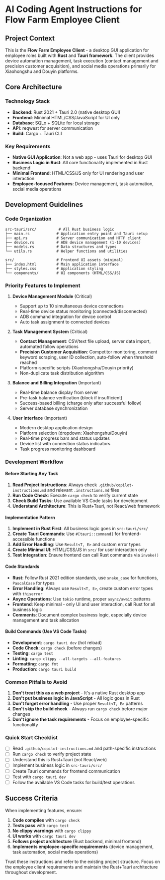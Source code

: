 # AI Coding Agent Instructions for Flow Farm Employee Client

## Project Context

This is the **Flow Farm Employee Client** - a desktop GUI application for employee roles built with **Rust** and **Tauri framework**. The client provides device automation management, task execution (contact management and precision customer acquisition), and social media operations primarily for Xiaohongshu and Douyin platforms.

## Core Architecture

### Technology Stack
- **Backend**: Rust 2021 + Tauri 2.0 (native desktop GUI)
- **Frontend**: Minimal HTML/CSS/JavaScript for UI only
- **Database**: SQLx + SQLite for local storage
- **API**: reqwest for server communication
- **Build**: Cargo + Tauri CLI

### Key Requirements
- **Native GUI Application**: Not a web app - uses Tauri for desktop GUI
- **Business Logic in Rust**: All core functionality implemented in Rust backend
- **Minimal Frontend**: HTML/CSS/JS only for UI rendering and user interaction
- **Employee-focused Features**: Device management, task automation, social media operations

## Development Guidelines

### Code Organization
```
src-tauri/src/          # All Rust business logic
├── main.rs            # Application entry point and Tauri setup
├── api.rs             # Server communication and HTTP client
├── device.rs          # ADB device management (1-10 devices)
├── models.rs          # Data structures and types
└── utils.rs           # Helper functions and utilities

src/                   # Frontend UI assets (minimal)
├── index.html         # Main application interface
├── styles.css         # Application styling
└── components/        # UI components (HTML/CSS/JS)
```

### Priority Features to Implement

1. **Device Management Module** (Critical)
   - Support up to 10 simultaneous device connections
   - Real-time device status monitoring (connected/disconnected)
   - ADB command integration for device control
   - Auto task assignment to connected devices

2. **Task Management System** (Critical)
   - **Contact Management**: CSV/text file upload, server data import, automated follow operations
   - **Precision Customer Acquisition**: Competitor monitoring, comment keyword scraping, user ID collection, auto-follow when threshold reached
   - Platform-specific scripts (Xiaohongshu/Douyin priority)
   - Non-duplicate task distribution algorithm

3. **Balance and Billing Integration** (Important)
   - Real-time balance display from server
   - Pre-task balance verification (block if insufficient)
   - Success-based billing (charge only after successful follow)
   - Server database synchronization

4. **User Interface** (Important)
   - Modern desktop application design
   - Platform selection (dropdown: Xiaohongshu/Douyin)
   - Real-time progress bars and status updates
   - Device list with connection status indicators
   - Task progress monitoring dashboard

### Development Workflow

#### Before Starting Any Task
1. **Read Project Instructions**: Always check `.github/copilot-instructions.md` and relevant `.instructions.md` files
2. **Run Code Check**: Execute `cargo check` to verify current state
3. **Check Build Tasks**: Use available VS Code tasks for development
4. **Understand Architecture**: This is Rust+Tauri, not React/web framework

#### Implementation Pattern
1. **Implement in Rust First**: All business logic goes in `src-tauri/src/`
2. **Create Tauri Commands**: Use `#[tauri::command]` for frontend-accessible functions
3. **Add Error Handling**: Use `Result<T, E>` and custom error types
4. **Create Minimal UI**: HTML/CSS/JS in `src/` for user interaction only
5. **Test Integration**: Ensure frontend can call Rust commands via `invoke()`

#### Code Standards
- **Rust**: Follow Rust 2021 edition standards, use `snake_case` for functions, `PascalCase` for types
- **Error Handling**: Always use `Result<T, E>`, create custom error types with `thiserror`
- **Async Operations**: Use `tokio` runtime, proper `async/await` patterns
- **Frontend**: Keep minimal - only UI and user interaction, call Rust for all business logic
- **Comments**: Document complex business logic, especially device management and task allocation

#### Build Commands (Use VS Code Tasks)
- **Development**: `cargo tauri dev` (hot reload)
- **Code Check**: `cargo check` (before changes)
- **Testing**: `cargo test`
- **Linting**: `cargo clippy --all-targets --all-features`
- **Formatting**: `cargo fmt`
- **Production**: `cargo tauri build`

### Common Pitfalls to Avoid
1. **Don't treat this as a web project** - It's a native Rust desktop app
2. **Don't put business logic in JavaScript** - All logic goes in Rust
3. **Don't forget error handling** - Use proper `Result<T, E>` patterns
4. **Don't skip the build check** - Always run `cargo check` before major changes
5. **Don't ignore the task requirements** - Focus on employee-specific functionality

### Quick Start Checklist
- [ ] Read `.github/copilot-instructions.md` and path-specific instructions
- [ ] Run `cargo check` to verify project state
- [ ] Understand this is Rust+Tauri (not React/web)
- [ ] Implement business logic in `src-tauri/src/`
- [ ] Create Tauri commands for frontend communication
- [ ] Test with `cargo tauri dev`
- [ ] Follow the available VS Code tasks for build/test operations

## Success Criteria
When implementing features, ensure:
1. **Code compiles** with `cargo check`
2. **Tests pass** with `cargo test`
3. **No clippy warnings** with `cargo clippy`
4. **UI works** with `cargo tauri dev`
5. **Follows project architecture** (Rust backend, minimal frontend)
6. **Implements employee-specific requirements** (device management, task automation, social media operations)

Trust these instructions and refer to the existing project structure. Focus on the employee client requirements and maintain the Rust+Tauri architecture throughout development.

